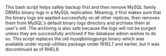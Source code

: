 This bash script helps safely backup first and then remove MySQL family DBMSs binary logs in a MySQL replication. Meaning, it first makes sure that the binary logs are applied successfully on all other replicas, then removes them from MySQL's default binary logs directory and archives them at user's will. The archiving is also safe because the logs will not be purged unless they are successfully archived if the database admin wishes to do so. This script replaces the old mysqlbinlogpurge binary which was available under mysql-utilities package under RHEL7 and earlier, but it was discontinued as of RHEL8.